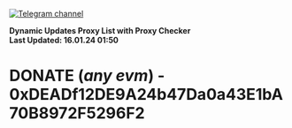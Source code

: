 [![Telegram channel](https://img.shields.io/endpoint?url=https://runkit.io/damiankrawczyk/telegram-badge/branches/master?url=https://t.me/n4z4v0d)](https://t.me/n4z4v0d) 

**Dynamic Updates Proxy List with Proxy Checker**  
**Last Updated: 16.01.24 01:50**

# DONATE (_any evm_) - 0xDEADf12DE9A24b47Da0a43E1bA70B8972F5296F2
